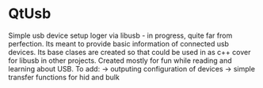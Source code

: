 QtUsb
=====

Simple usb device setup loger via libusb - in progress, quite far from perfection. Its meant to provide basic information of connected usb devices. Its base clases are created so that could be used in as c++ cover for libusb in other projects. Created mostly for fun while reading and learning about USB. 
To add: → outputing configuration of devices → simple transfer functions for hid and bulk
